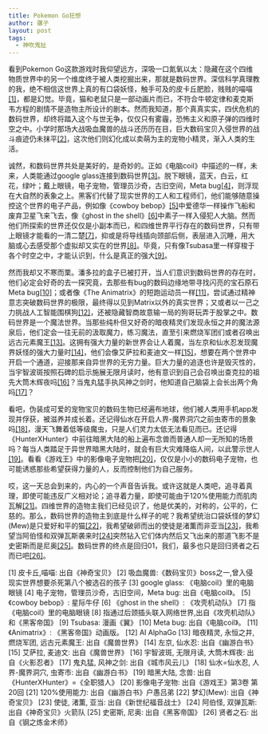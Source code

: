 ```yaml
---
title: Pokemon Go狂想
author: 骡子
layout: post
tags:
  - 神吹鬼扯
---
```


看到Pokemon Go这款游戏时我仰望远方，深吸一口氮氧以太：隐藏在这个四维物质世界中的另一个维度终于被人类挖掘出来，那就是数码世界。深信科学真理教的我，绝不相信这世界上真的有口袋妖怪，触手可及的皮卡丘肥脸，贱贱的喵喵[[1]](#Reference)，都是幻觉。毕竟，猫和老鼠只是一部动画片而已，不符合牛顿定律和麦克斯韦方程的剧情不是造物主所设计的剧本。然而我知道，那个真真实实，四伏危机的数码世界，却终将踏入这个与世无争，仅仅只有雾霾，恐怖主义和原子弹的四维时空之中。小学时那场大战吸血魔兽的战斗还历历在目，巨大数码宝贝入侵世界的战斗痕迹仍未抹平[[2]](#Reference)，这次他们则幻化成以卖萌为主的宠物小精灵，渐入人类的生活。

诚然，和数码世界共处是美好的，是奇妙的。正如《电脑coil》中描述的一样，未来，人类能通过google glass连接到数码世界[[3]](#Reference)。脱下眼镜，蓝天，白云，红花，绿叶；戴上眼镜，电子宠物，管理员沙奇，古旧空间，Meta bug[[4]](#Reference)，则浮现在大自然的表象之上。黑客们代替了现实世界的工人和工程师们，他们能够随意操控这个世界的电子产品，例如像《cowboy bebop》[[5]](#Reference)中爱德华一样操作飞船和废弃卫星飞来飞去，像《ghost in the shell》[[6]](#Reference)中素子一样入侵犯人大脑。然而他们所探索的世界还仅仅是小副本而已，和四维世界平行存在的数码世界，只有带上眼镜才能看的一清二楚[[7]](#Reference)，抑或是将导线插向颈部后侧，表层进入沉睡，用大脑或心去感受那个虚拟却又实在的世界[[8]](#Reference)。毕竟，只有像Tsubasa里一样穿梭于各个时空之中，才能认识到，什么是真正的强大[[9]](#Reference)。

然而我却又不寒而栗。潘多拉的盒子已被打开，当人们意识到数码世界的存在时，他们必定会好奇的去一探究竟，去那些有bug的数码边缘地带寻找闪亮的宝石原石Meta bug[[10]](#Reference)；或者像《The Animatrix》的短跑运动员一样[[11]](#Reference)，尝试通过精神意志突破数码世界的极限，最终得以见到Matrix以外的真实世界；又或者以一己之力挑战人工智能围棋狗[[12]](#Reference)，还被隐藏智商故意输一局的狗哥玩弄于股掌之中。数码世界是一个魔法世界。当那些纯朴但又好奇的暗夜精灵们发现永恒之井的魔法源泉后，他们定会一往无前的汲取魔力，练习魔法，直至引来燃烧军团们或者召唤出远古元素魔王[[13]](#Reference)。这拥有强大力量的新世界会让人着魔，当左京和仙水忍发现魔界妖怪的强大力量时[[14]](#Reference)，他们会像艾萨拉和麦迪文一样[[15]](#Reference)，想要在两个世界中开启一个通道，迎接那来自异世界的无穷力量。巨大力量的追逐也许是毁灭性的，当宇智波斑按照石碑的启示施展无限月读时，他有意识到自己会召唤出查克拉的祖先大筒木辉夜吗[[16]](#Reference)？当鬼丸猛手执风神之剑时，他知道自己脑袋上会长出两个角吗[[17]](#Reference)？

看吧，伪装成可爱的宠物宝贝的数码生物已经遍布地球，他们被人类用手机app发现并俘获，被滋养并成长着。还记得仙水在开启人界-魔界洞穴之前虫寄市的景象吗[[18]](#Reference)，漫天飞舞着低等级魔虫，只是人们灵力太低无法看见而已。还记得《HunterXHunter》中前往暗黑大陆的船上遍布念兽而普通人却一无所知的场景吗？每当人类踏足于异世界暗黑大陆时，就会有巨大灾难降临人间，以此警示世人[[19]](#Reference)。看看《游戏王》中的影像电子宠物把[[20]](#Reference)，仅仅是小小的数码电子宠物，也可能诱惑那些希望获得力量的人，反而控制他们为自己服务。

哎，这一天总会到来的，内心的一个声音告诉我。或许这就是人类吧，追寻着真理，即使可能违反广义相对论；追寻着力量，即使可能由于120%使用能力而肌肉瓦解[[21]](#Reference)。四维世界的造物主我们已经见识了，他是优美的，对称的，公平的，仁慈的。那么，数码世界的造物主到底是什么样子的呢？我希望统治口袋妖怪的梦幻(Mew)是只爱好和平的猫[[22]](#Reference)，我希望破卵而出的使徒是渚薫而非亚当[[23]](#Reference)，我希望当阿伯怪和双弹瓦斯袭来时[[24]](#Reference)突然钻入它们体内然后又飞出来的那道飞影不是史密斯而是尼奥[[25]](#Reference)。数码世界的终点是回归01，我们，最多也只是回归贤者之石而已吧[[26]](#Reference)。

[1] 皮卡丘,喵喵: 出自《神奇宝贝》
[2] 吸血魔兽:《数码宝贝》boss之一,曾入侵现实世界想要杀死第八个被选召的孩子
[3] google glass: 《电脑coil》里的电脑眼镜
[4] 电子宠物，管理员沙奇，古旧空间，Meta bug: 出自《电脑coil》。
[5] 《cowboy bebop》: 星际牛仔
[6] 《ghost in the shell》: 《攻壳机动队》
[7] 指《电脑coil》里的电脑眼镜
[8] 指通过后颈插头联入网络世界,出自《攻壳机动队》和《黑客帝国》
[9] Tsubasa: 漫画《翼》
[10] Meta bug: 出自《电脑coil》。
[11] 《Animatrix》: 《黑客帝国》动画版。
[12] AI AlphaGo
[13] 暗夜精灵, 永恒之井, 燃烧军团, 远古元素魔王: 出自《魔兽世界》
[14] 左京, 仙水忍: 出自《幽游白书》
[15] 艾萨拉, 麦迪文: 出自《魔兽世界》
[16] 宇智波斑, 无限月读, 大筒木辉夜: 出自《火影忍者》
[17] 鬼丸猛, 风神之剑: 出自《城市风云儿》
[18] 仙水=仙水忍, 人界-魔界洞穴, 虫寄市: 出自《幽游白书》
[19] 暗黑大陆, 念兽: 出自《HunterXHunter》=《全职猎人》
[20] 影像电子宠物: 出自《游戏王》第3卷 第20回
[21] 120%使用能力: 出自《幽游白书》户愚吕弟
[22] 梦幻(Mew): 出自《神奇宝贝》
[23] 使徒, 渚薫, 亚当: 出自《新世纪福音战士》
[24] 阿伯怪, 双弹瓦斯: 出自《神奇宝贝》火箭队
[25] 史密斯, 尼奥: 出自《黑客帝国》
[26] 贤者之石: 出自《钢之炼金术师》
